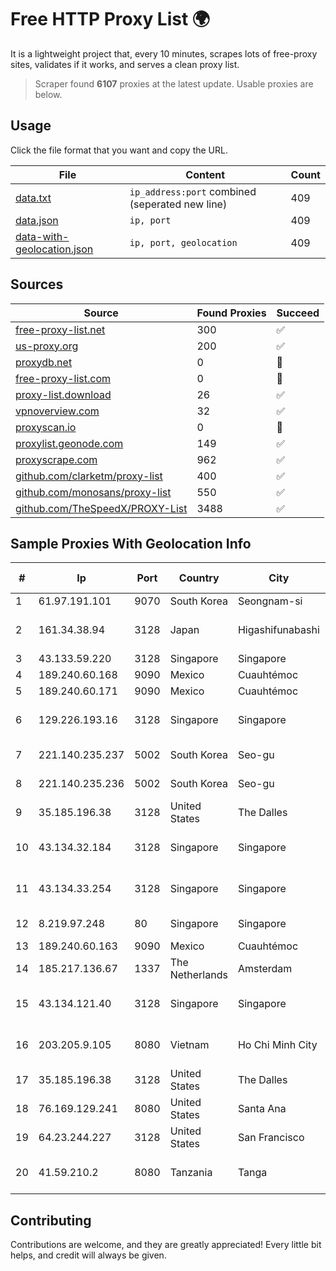 
# Free HTTP Proxy List 🌍

It is a lightweight project that, every 10 minutes, scrapes lots of free-proxy sites, validates if it works, and serves a clean proxy list.


> Scraper found **6107** proxies at the latest update. Usable proxies are below.

## Usage

Click the file format that you want and copy the URL.


|File|Content|Count|
|----|-------|-----|
|[data.txt](https://raw.githubusercontent.com/themiralay/Proxy-List-World/master/data.txt)|`ip_address:port` combined (seperated new line)|409|
|[data.json](https://raw.githubusercontent.com/themiralay/Proxy-List-World/master/data.json)|`ip, port`|409|
|[data-with-geolocation.json](https://raw.githubusercontent.com/themiralay/Proxy-List-World/master/data-with-geolocation.json)|`ip, port, geolocation`|409|

## Sources

|Source|Found Proxies|Succeed|
|------|-------------|-------|
|[free-proxy-list.net](https://free-proxy-list.net)|300|✅|
|[us-proxy.org](https://www.us-proxy.org)|200|✅|
|[proxydb.net](http://proxydb.net)|0|🚫|
|[free-proxy-list.com](https://free-proxy-list.com/?page=&port=&type%5B%5D=http&type%5B%5D=https&up_time=0&search=Search)|0|🚫|
|[proxy-list.download](https://www.proxy-list.download/HTTP)|26|✅|
|[vpnoverview.com](https://vpnoverview.com/privacy/anonymous-browsing/free-proxy-servers)|32|✅|
|[proxyscan.io](https://www.proxyscan.io)|0|🚫|
|[proxylist.geonode.com](https://proxylist.geonode.com/api/proxy-list?limit=300&page=1&sort_by=lastChecked&sort_type=desc&protocols=http,https)|149|✅|
|[proxyscrape.com](https://api.proxyscrape.com/v2/?request=displayproxies&protocol=http&timeout=10000&country=all&ssl=all&anonymity=all)|962|✅|
|[github.com/clarketm/proxy-list](https://raw.githubusercontent.com/clarketm/proxy-list/master/proxy-list-raw.txt)|400|✅|
|[github.com/monosans/proxy-list](https://raw.githubusercontent.com/monosans/proxy-list/main/proxies/http.txt)|550|✅|
|[github.com/TheSpeedX/PROXY-List](https://raw.githubusercontent.com/TheSpeedX/PROXY-List/master/http.txt)|3488|✅|


## Sample Proxies With Geolocation Info

|#|Ip|Port|Country|City|Internet Service Provider|
|-|--|----|-------|----|-------------------------|
|1|61.97.191.101|9070|South Korea|Seongnam-si|NBP|
|2|161.34.38.94|3128|Japan|Higashifunabashi|NTT PC Communications, Inc.|
|3|43.133.59.220|3128|Singapore|Singapore|Aceville Pte.ltd|
|4|189.240.60.168|9090|Mexico|Cuauhtémoc|Uninet S.A. de C.V.|
|5|189.240.60.171|9090|Mexico|Cuauhtémoc|Uninet S.A. de C.V.|
|6|129.226.193.16|3128|Singapore|Singapore|Tencent Cloud Computing (Beijing) Co|
|7|221.140.235.237|5002|South Korea|Seo-gu|SK Broadband Co Ltd|
|8|221.140.235.236|5002|South Korea|Seo-gu|SK Broadband Co Ltd|
|9|35.185.196.38|3128|United States|The Dalles|Google LLC|
|10|43.134.32.184|3128|Singapore|Singapore|Shenzhen Tencent Computer Systems Company Limited|
|11|43.134.33.254|3128|Singapore|Singapore|Shenzhen Tencent Computer Systems Company Limited|
|12|8.219.97.248|80|Singapore|Singapore|Alibaba (US) Technology Co., Ltd.|
|13|189.240.60.163|9090|Mexico|Cuauhtémoc|Uninet S.A. de C.V.|
|14|185.217.136.67|1337|The Netherlands|Amsterdam|Hbing Limited|
|15|43.134.121.40|3128|Singapore|Singapore|Shenzhen Tencent Computer Systems Company Limited|
|16|203.205.9.105|8080|Vietnam|Ho Chi Minh City|CMC Telecom Infrastructure Company|
|17|35.185.196.38|3128|United States|The Dalles|Google LLC|
|18|76.169.129.241|8080|United States|Santa Ana|Charter Communications|
|19|64.23.244.227|3128|United States|San Francisco|DigitalOcean, LLC|
|20|41.59.210.2|8080|Tanzania|Tanga|Tanzania Telecommunications CO. LTD|



## Contributing

Contributions are welcome, and they are greatly appreciated! Every
little bit helps, and credit will always be given.

